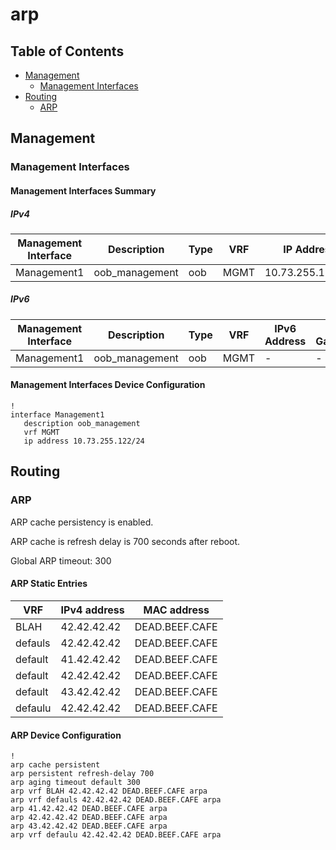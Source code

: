 # arp

## Table of Contents

- [Management](#management)
  - [Management Interfaces](#management-interfaces)
- [Routing](#routing)
  - [ARP](#arp-1)

## Management

### Management Interfaces

#### Management Interfaces Summary

##### IPv4

| Management Interface | Description | Type | VRF | IP Address | Gateway |
| -------------------- | ----------- | ---- | --- | ---------- | ------- |
| Management1 | oob_management | oob | MGMT | 10.73.255.122/24 | 10.73.255.2 |

##### IPv6

| Management Interface | Description | Type | VRF | IPv6 Address | IPv6 Gateway |
| -------------------- | ----------- | ---- | --- | ------------ | ------------ |
| Management1 | oob_management | oob | MGMT | - | - |

#### Management Interfaces Device Configuration

```eos
!
interface Management1
   description oob_management
   vrf MGMT
   ip address 10.73.255.122/24
```

## Routing

### ARP

ARP cache persistency is enabled.

ARP cache is refresh delay is 700 seconds after reboot.

Global ARP timeout: 300

#### ARP Static Entries

| VRF | IPv4 address | MAC address |
| --- | ------------ | ----------- |
| BLAH | 42.42.42.42 | DEAD.BEEF.CAFE |
| defauls | 42.42.42.42 | DEAD.BEEF.CAFE |
| default | 41.42.42.42 | DEAD.BEEF.CAFE |
| default | 42.42.42.42 | DEAD.BEEF.CAFE |
| default | 43.42.42.42 | DEAD.BEEF.CAFE |
| defaulu | 42.42.42.42 | DEAD.BEEF.CAFE |

#### ARP Device Configuration

```eos
!
arp cache persistent
arp persistent refresh-delay 700
arp aging timeout default 300
arp vrf BLAH 42.42.42.42 DEAD.BEEF.CAFE arpa
arp vrf defauls 42.42.42.42 DEAD.BEEF.CAFE arpa
arp 41.42.42.42 DEAD.BEEF.CAFE arpa
arp 42.42.42.42 DEAD.BEEF.CAFE arpa
arp 43.42.42.42 DEAD.BEEF.CAFE arpa
arp vrf defaulu 42.42.42.42 DEAD.BEEF.CAFE arpa
```
